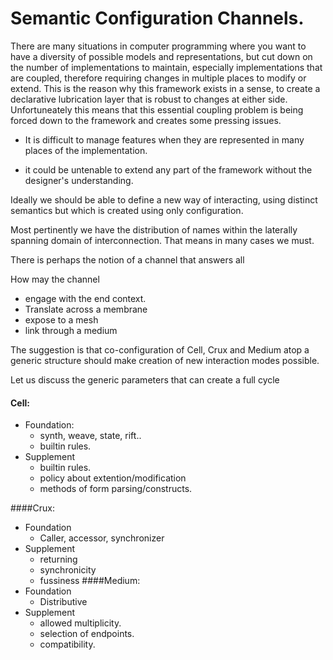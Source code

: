 # Semantic Configuration Channels.

There are many situations in computer programming where you want to have a diversity of possible models and representations, but cut down on the number of implementations to maintain, especially implementations that are coupled, therefore requiring changes in multiple places to modify or extend. This is the reason why this framework exists in a sense, to create a declarative lubrication layer that is robust to changes at either side. Unfortuneately this means that this essential coupling problem is being forced down to the framework and creates some pressing issues.

 - It is difficult to manage features when they are represented in many places of the implementation. 
 
 - it could be untenable to extend any part of the framework without the designer's understanding. 
 
 Ideally we should be able to define a new way of interacting, using distinct semantics but which is created using only configuration. 
 
 Most pertinently we have the distribution of names within the laterally spanning domain of interconnection. That means in many cases we must. 
 
 There is perhaps the notion of a channel that answers all 
 
 How may the channel 
 - engage with the end context.
 - Translate across a membrane
 - expose to a mesh
 - link through a medium

The suggestion is that co-configuration of Cell, Crux and Medium atop a generic structure should make creation of new interaction modes possible.

Let us discuss the generic parameters that can create a full cycle
#### Cell:
- Foundation: 
   - synth, weave, state, rift..
   - builtin rules.
- Supplement
   - builtin rules.
   - policy about extention/modification
   - methods of form parsing/constructs.

####Crux:
- Foundation
   - Caller, accessor, synchronizer
- Supplement
   - returning
   - synchronicity
   - fussiness
####Medium:
- Foundation
   - Distributive
- Supplement
   - allowed multiplicity.
   - selection of endpoints.
   - compatibility.
   

